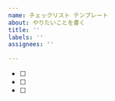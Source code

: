 ```yaml
---
name: チェックリスト テンプレート
about: やりたいことを書く
title: ''
labels: ''
assignees: ''

---
```


- [ ] 
- [ ] 
- [ ]
